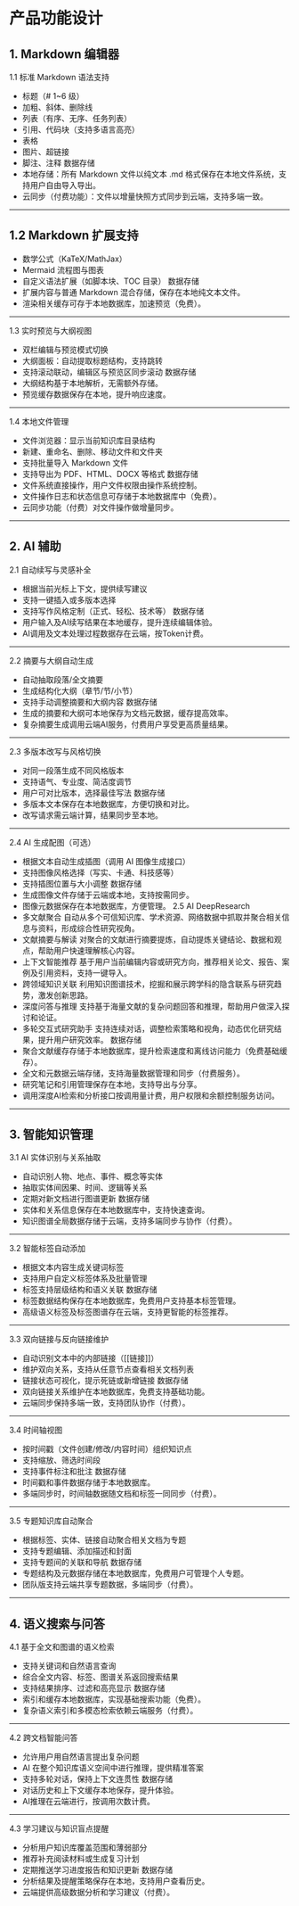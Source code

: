 # 产品功能设计

## 1. Markdown 编辑器
1.1 标准 Markdown 语法支持
- 标题（# 1~6 级）
- 加粗、斜体、删除线
- 列表（有序、无序、任务列表）
- 引用、代码块（支持多语言高亮）
- 表格
- 图片、超链接
- 脚注、注释
数据存储
- 本地存储：所有 Markdown 文件以纯文本 .md 格式保存在本地文件系统，支持用户自由导入导出。
- 云同步（付费功能）：文件以增量快照方式同步到云端，支持多端一致。

---
## 1.2 Markdown 扩展支持
- 数学公式（KaTeX/MathJax）
- Mermaid 流程图与图表
- 自定义语法扩展（如脚本块、TOC 目录）
数据存储
- 扩展内容与普通 Markdown 混合存储，保存在本地纯文本文件。
- 渲染相关缓存可存于本地数据库，加速预览（免费）。

---
1.3 实时预览与大纲视图
- 双栏编辑与预览模式切换
- 大纲面板：自动提取标题结构，支持跳转
- 支持滚动联动，编辑区与预览区同步滚动
数据存储
- 大纲结构基于本地解析，无需额外存储。
- 预览缓存数据保存在本地，提升响应速度。

---
1.4 本地文件管理
- 文件浏览器：显示当前知识库目录结构
- 新建、重命名、删除、移动文件和文件夹
- 支持批量导入 Markdown 文件
- 支持导出为 PDF、HTML、DOCX 等格式
数据存储
- 文件系统直接操作，用户文件权限由操作系统控制。
- 文件操作日志和状态信息可存储于本地数据库中（免费）。
- 云同步功能（付费）对文件操作做增量同步。

---
## 2. AI 辅助
2.1 自动续写与灵感补全
- 根据当前光标上下文，提供续写建议
- 支持一键插入或多版本选择
- 支持写作风格定制（正式、轻松、技术等）
数据存储
- 用户输入及AI续写结果在本地缓存，提升连续编辑体验。
- AI调用及文本处理过程数据存在云端，按Token计费。

---
2.2 摘要与大纲自动生成
- 自动抽取段落/全文摘要
- 生成结构化大纲（章节/节/小节）
- 支持手动调整摘要和大纲内容
数据存储
- 生成的摘要和大纲可本地保存为文档元数据，缓存提高效率。
- 复杂摘要生成调用云端AI服务，付费用户享受更高质量结果。

---
2.3 多版本改写与风格切换
- 对同一段落生成不同风格版本
- 支持语气、专业度、简洁度调节
- 用户可对比版本，选择最佳写法
数据存储
- 多版本文本保存在本地数据库，方便切换和对比。
- 改写请求需云端计算，结果同步至本地。

---
2.4 AI 生成配图（可选）
- 根据文本自动生成插图（调用 AI 图像生成接口）
- 支持图像风格选择（写实、卡通、科技感等）
- 支持插图位置与大小调整
数据存储
- 生成图像文件存储于云端或本地，支持按需同步。
- 图像元数据保存在本地数据库，方便管理。
2.5 AI DeepResearch
- 多文献聚合
 自动从多个可信知识库、学术资源、网络数据中抓取并聚合相关信息与资料，形成综合性研究视角。
- 文献摘要与解读
 对聚合的文献进行摘要提炼，自动提炼关键结论、数据和观点，帮助用户快速理解核心内容。
- 上下文智能推荐
 基于用户当前编辑内容或研究方向，推荐相关论文、报告、案例及引用资料，支持一键导入。
- 跨领域知识关联
 利用知识图谱技术，挖掘和展示跨学科的隐含联系与研究趋势，激发创新思路。
- 深度问答与推理
 支持基于海量文献的复杂问题回答和推理，帮助用户做深入探讨和论证。
- 多轮交互式研究助手
 支持连续对话，调整检索策略和视角，动态优化研究结果，提升用户研究效率。
数据存储
- 聚合文献缓存存储于本地数据库，提升检索速度和离线访问能力（免费基础缓存）。
- 全文和元数据云端存储，支持海量数据管理和同步（付费服务）。
- 研究笔记和引用管理保存在本地，支持导出与分享。
- 调用深度AI检索和分析接口按调用量计费，用户权限和余额控制服务访问。

---
## 3. 智能知识管理
3.1 AI 实体识别与关系抽取
- 自动识别人物、地点、事件、概念等实体
- 抽取实体间因果、时间、逻辑等关系
- 定期对新文档进行图谱更新
数据存储
- 实体和关系信息保存在本地数据库中，支持快速查询。
- 知识图谱全局数据存储于云端，支持多端同步与协作（付费）。

---
3.2 智能标签自动添加
- 根据文本内容生成关键词标签
- 支持用户自定义标签体系及批量管理
- 标签支持层级结构和语义关联
数据存储
- 标签数据结构保存在本地数据库，免费用户支持基本标签管理。
- 高级语义标签及标签图谱存在云端，支持更智能的标签推荐。

---
3.3 双向链接与反向链接维护
- 自动识别文本中的内部链接（[[链接]]）
- 维护双向关系，支持从任意节点查看相关文档列表
- 链接状态可视化，提示死链或新增链接
数据存储
- 双向链接关系维护在本地数据库，免费支持基础功能。
- 云端同步保持多端一致，支持团队协作（付费）。

---
3.4 时间轴视图
- 按时间戳（文件创建/修改/内容时间）组织知识点
- 支持缩放、筛选时间段
- 支持事件标注和批注
数据存储
- 时间戳和事件数据存储于本地数据库。
- 多端同步时，时间轴数据随文档和标签一同同步（付费）。

---
3.5 专题知识库自动聚合
- 根据标签、实体、链接自动聚合相关文档为专题
- 支持专题编辑、添加描述和封面
- 支持专题间的关联和导航
数据存储
- 专题结构及元数据存储在本地数据库，免费用户可管理个人专题。
- 团队版支持云端共享专题数据，多端同步（付费）。

---
## 4. 语义搜索与问答
4.1 基于全文和图谱的语义检索
- 支持关键词和自然语言查询
- 综合全文内容、标签、图谱关系返回搜索结果
- 支持结果排序、过滤和高亮显示
数据存储
- 索引和缓存本地数据库，实现基础搜索功能（免费）。
- 复杂语义索引和多模态检索依赖云端服务（付费）。

---
4.2 跨文档智能问答
- 允许用户用自然语言提出复杂问题
- AI 在整个知识库语义空间中进行推理，提供精准答案
- 支持多轮对话，保持上下文连贯性
数据存储
- 对话历史和上下文缓存本地保存，提升体验。
- AI推理在云端进行，按调用次数计费。

---
4.3 学习建议与知识盲点提醒
- 分析用户知识库覆盖范围和薄弱部分
- 推荐补充阅读材料或生成复习计划
- 定期推送学习进度报告和知识更新
数据存储
- 分析结果及提醒策略保存在本地，支持用户查看历史。
- 云端提供高级数据分析和学习建议（付费）。
